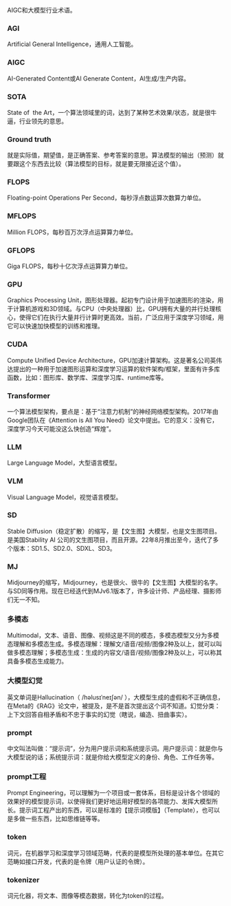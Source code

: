 AIGC和大模型行业术语。

### AGI
Artificial General Intelligence，通用人工智能。

### AIGC
AI-Generated Content或AI Generate Content，AI生成/生产内容。

### SOTA
State of  the Art，一个算法领域里的词，达到了某种艺术效果/状态，就是很牛逼，行业领先的意思。

### Ground truth
就是实际值，期望值，是正确答案、参考答案的意思。算法模型的输出（预测）就要跟这个东西去比较（算法模型的目标，就是要无限接近这个值）。

### FLOPS
Floating-point Operations Per Second，每秒浮点数运算次数算力单位。

### MFLOPS
Million FLOPS，每秒百万次浮点运算算力单位。

### GFLOPS
Giga FLOPS，每秒十亿次浮点运算算力单位。

### GPU
Graphics Processing Unit，图形处理器。起初专门设计用于加速图形的渲染，用于计算机游戏和3D领域。与CPU（中央处理器）比，GPU拥有大量的并行处理核心，使得它们在执行大量并行计算时更高效。当前，广泛应用于深度学习领域，用它可以快速加快模型的训练和推理。

### CUDA
Compute Unified Device Architecture，GPU加速计算架构。这是著名公司英伟达提出的一种用于加速图形运算和深度学习运算的软件架构/框架，里面有许多库函数，比如：图形库、数学库、深度学习库、runtime库等。

### Transformer
一个算法模型架构，要点是：基于“注意力机制”的神经网络模型架构。2017年由Google团队在《Attention is All You Need》论文中提出。它的意义：没有它，深度学习今天可能没这么快创造“辉煌”。

### LLM
Large Language Model，大型语言模型。

### VLM
Visual Language Model，视觉语言模型。

### SD
Stable Diffusion（稳定扩散）的缩写，是【文生图】大模型，也是文生图项目。是美国Stability AI 公司的文生图项目，而且开源。22年8月推出至今，迭代了多个版本：SD1.5、SD2.0、SDXL、SD3。

### MJ
Midjourney的缩写，Midjourney，也是很火、很牛的【文生图】大模型的名字。与SD同等作用。现在已经迭代到MJv6.1版本了，许多设计师、产品经理、摄影师们无一不知。

### 多模态
Multimodal，文本、语音、图像、视频这是不同的模态，多模态模型又分为多模态理解和多模态生成。多模态理解：理解文/语音/视频/图像2种及以上，就可以叫做多模态理解；多模态生成：生成的内容文/语音/视频/图像2种及以上，可以称其具备多模态生成能力。

### 大模型幻觉
英文单词是Hallucination（ /həlusɪˈneɪʃən/ ），大模型生成的虚假和不正确信息，在Meta的《RAG》论文中，被提及，是不是首次提出这个词不知道。幻觉分类：上下文回答自相矛盾和不忠于事实的幻觉（瞎说，编造、扭曲事实）。

### prompt
中文叫法叫做：“提示词”，分为用户提示词和系统提示词。用户提示词：就是你与大模型说的话；系统提示词：就是你给大模型定义的身份、角色、工作任务等。

### prompt工程
Prompt Engineering，可以理解为一个项目或一套体系，目标是设计各个领域的效果好的模型提示词，以使得我们更好地运用好模型的各项能力、发挥大模型所长。提示词工程产出的东西，可以是标准的【提示词模版】（Template），也可以是多做一些东西，比如思维链等等。

### token
词元，在机器学习和深度学习领域范畴，代表的是模型所处理的基本单位。在其它范畴如接口开发，代表的是令牌（用户认证的令牌）。

### tokenizer
词元化器，将文本、图像等模态数据，转化为token的过程。


